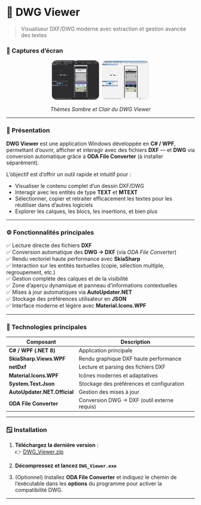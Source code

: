 # 🧭 DWG Viewer  
> Visualiseur DXF/DWG moderne avec extraction et gestion avancée des textes

### 📸 Captures d’écran

<p align="center">
  <img src="https://raw.githubusercontent.com/D-Chandelier/KGD_Updates/main/DWG_Viewer/src/DWG_Viewer_Black.png" alt="DWG Viewer - Thème Sombre" width="25%" style="border-radius:12px; margin-right:4px;">
  <img src="https://raw.githubusercontent.com/D-Chandelier/KGD_Updates/main/DWG_Viewer/src/DWG_Viewer_Light.png" alt="DWG Viewer - Thème Clair" width="25%" style="border-radius:12px;">
</p>

<p align="center">
  <em>Thèmes Sombre et Clair du DWG Viewer</em>
</p>


---

### 📘 Présentation

**DWG Viewer** est une application Windows développée en **C# / WPF**, permettant d’ouvrir, afficher et interagir avec des fichiers **DXF** — et **DWG** via conversion automatique grâce à **ODA File Converter** (à installer séparément).

L’objectif est d’offrir un outil rapide et intuitif pour :
- Visualiser le contenu complet d’un dessin DXF/DWG  
- Interagir avec les entités de type **TEXT** et **MTEXT**  
- Sélectionner, copier et retraiter efficacement les textes pour les réutiliser dans d’autres logiciels  
- Explorer les calques, les blocs, les insertions, et bien plus  

---

### ⚙️ Fonctionnalités principales

✅ Lecture directe des fichiers **DXF**  
✅ Conversion automatique des **DWG → DXF** (via *ODA File Converter*)  
✅ Rendu vectoriel haute performance avec **SkiaSharp**  
✅ Interaction sur les entités textuelles (copie, sélection multiple, regroupement, etc.)  
✅ Gestion complète des calques et de la visibilité  
✅ Zone d’aperçu dynamique et panneau d’informations contextuelles  
✅ Mises à jour automatiques via **AutoUpdater.NET**  
✅ Stockage des préférences utilisateur en **JSON**  
✅ Interface moderne et légère avec **Material.Icons.WPF**

---

### 🧩 Technologies principales

| Composant | Description |
|------------|--------------|
| **C# / WPF (.NET 8)** | Application principale |
| **SkiaSharp.Views.WPF** | Rendu graphique DXF haute performance |
| **netDxf** | Lecture et parsing des fichiers DXF |
| **Material.Icons.WPF** | Icônes modernes et adaptatives |
| **System.Text.Json** | Stockage des préférences et configuration |
| **AutoUpdater.NET.Official** | Gestion des mises à jour |
| **ODA File Converter** | Conversion DWG → DXF (outil externe requis) |

---

### 🪟 Installation

1. **Téléchargez la dernière version** :  
   👉 [DWG_Viewer.zip](https://github.com/D-Chandelier/KGD_Updates/blob/main/DWG_Viewer/Latest/DWG_Viewer.zip)

2. **Décompressez et lancez `DWG_Viewer.exe`**

3. (Optionnel) Installez **ODA File Converter** et indiquez le chemin de l’exécutable dans les **options** du programme pour activer la compatibilité DWG.

---

